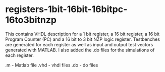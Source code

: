 # registers-1bit-16bit-16bitpc-16to3bitnzp
This contains VHDL description for a 1 bit register, a 16 bit register, a 16 bit Program Counter (PC) and a 16 bit to 3 bit NZP logic register. 
Testbenches are generated for each register as well as input and output test vectors generated with MATLAB. 
I also added the .do files for the simulations of each register. 

.m - Matlab file
.vhd - vhdl files
.do - do files 
